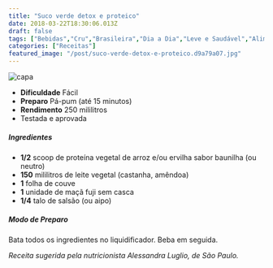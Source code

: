 ```yaml
---
title: "Suco verde detox e proteico"
date: 2018-03-22T18:30:06.013Z
draft: false
tags: ["Bebidas","Cru","Brasileira","Dia a Dia","Leve e Saudável","Alimentação saudável","Alimentos funcionais","Detox","receita simples e saudável","Suco"]
categories: ["Receitas"]
featured_image: "/post/suco-verde-detox-e-proteico.d9a79a07.jpg"
---
```


![capa](/post/suco-verde-detox-e-proteico.d9a79a07.jpg)

*   **Dificuldade** Fácil
*   **Preparo** Pá-pum (até 15 minutos)
*   **Rendimento** 250 mililitros
*   Testada e aprovada
    

##### Ingredientes

*   **1/2** scoop de proteína vegetal de arroz e/ou ervilha sabor baunilha (ou neutro)
*   **150** mililitros de leite vegetal (castanha, amêndoa)
*   **1** folha de couve
*   **1** unidade de maçã fuji sem casca
*   **1/4** talo de salsão (ou aipo)

##### Modo de Preparo

Bata todos os ingredientes no liquidificador. Beba em seguida.

_Receita sugerida pela nutricionista Alessandra Luglio, de São Paulo._
